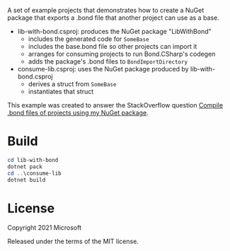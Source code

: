A set of example projects that demonstrates how to create a NuGet package
that exports a .bond file that another project can use as a base.

* lib-with-bond.csproj: produces the NuGet package "LibWithBond"
    * includes the generated code for `SomeBase`
    * includes the base.bond file so other projects can import it
    * arranges for consuming projects to run Bond.CSharp's codegen
    * adds the package's .bond files to `BondImportDirectory`
* consume-lib.csproj: uses the NuGet package produced by
  lib-with-bond.csproj
    * derives a struct from `SomeBase`
    * instantiates that struct

This example was created to answer the StackOverflow question [Compile .bond
files of projects using my NuGet package][1].

# Build

```powershell
cd lib-with-bond
dotnet pack
cd ..\consume-lib
dotnet build
```

# License

Copyright 2021 Microsoft

Released under the terms of the MIT license.

[1]: https://stackoverflow.com/questions/66038274/compile-bond-files-of-projects-using-my-nuget-package/
